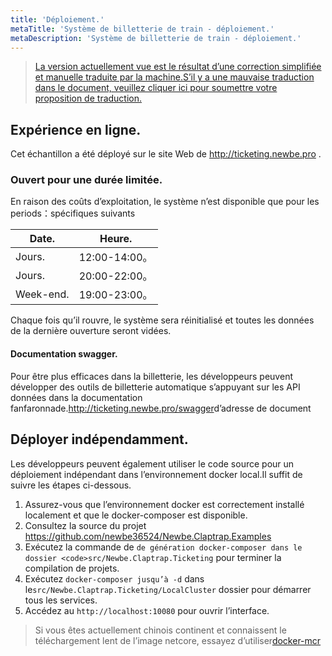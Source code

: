 ```yaml
---
title: 'Déploiement.'
metaTitle: 'Système de billetterie de train - déploiement.'
metaDescription: 'Système de billetterie de train - déploiement.'
---
```


> [La version actuellement vue est le résultat d’une correction simplifiée et manuelle traduite par la machine.S’il y a une mauvaise traduction dans le document, veuillez cliquer ici pour soumettre votre proposition de traduction.](https://crwd.in/newbeclaptrap)

## Expérience en ligne.

Cet échantillon a été déployé sur le site Web de <http://ticketing.newbe.pro> .

### Ouvert pour une durée limitée.

En raison des coûts d’exploitation, le système n’est disponible que pour les periods：spécifiques suivants

| Date.     | Heure.       |
| --------- | ------------ |
| Jours.    | 12:00-14:00。 |
| Jours.    | 20:00-22:00。 |
| Week-end. | 19:00-23:00。 |

Chaque fois qu’il rouvre, le système sera réinitialisé et toutes les données de la dernière ouverture seront vidées.

#### Documentation swagger.

Pour être plus efficaces dans la billetterie, les développeurs peuvent développer des outils de billetterie automatique s’appuyant sur les API données dans la documentation fanfaronnade.<http://ticketing.newbe.pro/swagger>d’adresse de document

## Déployer indépendamment.

Les développeurs peuvent également utiliser le code source pour un déploiement indépendant dans l’environnement docker local.Il suffit de suivre les étapes ci-dessous.

1. Assurez-vous que l’environnement docker est correctement installé localement et que le docker-composer est disponible.
2. Consultez la source du projet <https://github.com/newbe36524/Newbe.Claptrap.Examples>
3. Exécutez la commande</code> de `de génération docker-composer dans le dossier <code>src/Newbe.Claptrap.Ticketing` pour terminer la compilation de projets.
4. Exécutez `docker-composer jusqu’à -d` dans le`src/Newbe.Claptrap.Ticketing/LocalCluster` dossier pour démarrer tous les services.
5. Accédez au `http://localhost:10080` pour ouvrir l’interface.

> Si vous êtes actuellement chinois continent et connaissent le téléchargement lent de l’image netcore, essayez d’utiliser[docker-mcr](https://github.com/newbe36524/Newbe.McrMirror)
